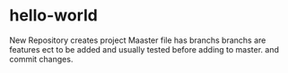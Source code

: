 # hello-world
New 
Repository creates project
Maaster file has branchs 
branchs are features ect to be added and usually tested before adding to master. 
and commit changes. 
